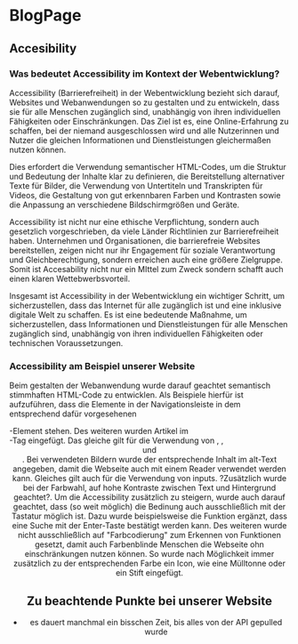 # BlogPage
## Accesibility
### Was bedeutet Accessibility im Kontext der Webentwicklung? 
Accessibility (Barrierefreiheit) in der Webentwicklung bezieht sich darauf, Websites und Webanwendungen so zu gestalten und zu entwickeln, dass sie für alle Menschen zugänglich sind, unabhängig von ihren individuellen Fähigkeiten oder Einschränkungen. Das Ziel ist es, eine Online-Erfahrung zu schaffen, bei der niemand ausgeschlossen wird und alle Nutzerinnen und Nutzer die gleichen Informationen und Dienstleistungen gleichermaßen nutzen können.

Dies erfordert die Verwendung semantischer HTML-Codes, um die Struktur und Bedeutung der Inhalte klar zu definieren, die Bereitstellung alternativer Texte für Bilder, die Verwendung von Untertiteln und Transkripten für Videos, die Gestaltung von gut erkennbaren Farben und Kontrasten sowie die Anpassung an verschiedene Bildschirmgrößen und Geräte.

Accessibility ist nicht nur eine ethische Verpflichtung, sondern auch gesetzlich vorgeschrieben, da viele Länder Richtlinien zur Barrierefreiheit haben. Unternehmen und Organisationen, die barrierefreie Websites bereitstellen, zeigen nicht nur ihr Engagement für soziale Verantwortung und Gleichberechtigung, sondern erreichen auch eine größere Zielgruppe. Somit ist Accesability nicht nur ein MIttel zum Zweck sondern schafft auch einen klaren Wettebwerbsvorteil.

Insgesamt ist Accessibility in der Webentwicklung ein wichtiger Schritt, um sicherzustellen, dass das Internet für alle zugänglich ist und eine inklusive digitale Welt zu schaffen. Es ist eine bedeutende Maßnahme, um sicherzustellen, dass Informationen und Dienstleistungen für alle Menschen zugänglich sind, unabhängig von ihren individuellen Fähigkeiten oder technischen Voraussetzungen.
### Accessibility am Beispiel unserer Website
Beim gestalten der Webanwendung wurde darauf geachtet semantisch stimmhaften HTML-Code zu entwicklen. Als Beispiele hierfür ist aufzuführen, dass die Elemente in der Navigationsleiste in dem entsprechend dafür vorgesehenen <nav>-Element stehen. Des weiteren wurden Artikel im <article>-Tag eingefügt. Das gleiche gilt für die Verwendung von <sections>, <h>, <header> und <footer>.
Bei verwendeten Bildern wurde der entsprechende Inhalt im alt-Text angegeben, damit die Webseite auch mit einem Reader verwendet werden kann.
Gleiches gilt auch für die Verwendung von inputs. 
?Zusätzlich wurde bei der Farbwahl, auf hohe Kontraste zwischen Text und Hintergrund geachtet?. 
Um die Accessibility zusätzlich zu steigern, wurde auch darauf geachtet, dass (so weit möglich) die Bedinung auch ausschließlich mit der Tastatur möglich ist. Dazu wurde beispielsweise die Funktion ergänzt, dass eine Suche mit der Enter-Taste bestätigt werden kann.
Des weiteren wurde nicht ausschließlich auf "Farbcodierung" zum Erkennen von Funktionen gesetzt, damit auch Farbenblinde Menschen die Webseite ohn einschränkungen nutzen können. So wurde nach Möglichkeit immer zusätzlich zu der entsprechenden Farbe ein Icon, wie eine Mülltonne oder ein Stift eingefügt.
## Zu beachtende Punkte bei unserer Website
- es dauert manchmal ein bisschen Zeit, bis alles von der API gepulled wurde